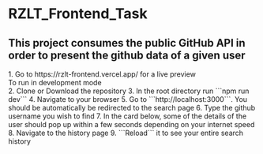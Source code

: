 <h1>RZLT_Frontend_Task</h1>
<h2>This project consumes the public GitHub API in order to present the github data of a given user</h2> 
1. Go to https://rzlt-frontend.vercel.app/ for a live preview<br>
   To run in development mode<br>
2. Clone or Download the repository 
3. In the root directory run ```npm run dev```
4. Navigate to your browser
5. Go to ```http://localhost:3000```. You should be automatically be redirected to the search page
6. Type the github username you wish to find
7. In the card below, some of the details of the user should pop up within a few seconds depending on your internet speed
8. Navigate to the history page
9. ```Reload``` it to see your entire search history

